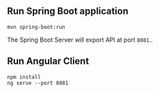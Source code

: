 
## Run Spring Boot application
```
mvn spring-boot:run
```
The Spring Boot Server will export API at port `8081`..

## Run Angular Client
```
npm install
ng serve --port 8081
```
